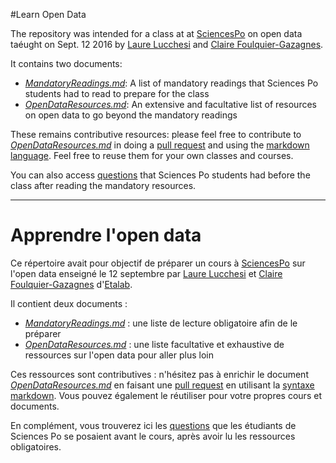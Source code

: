 #Learn Open Data 

The repository was intended for a class at at [SciencesPo](http://www.sciencespo.fr/) on open data taéught on Sept. 12 2016 by [Laure Lucchesi](https://twitter.com/laurelucchesi) and [Claire Foulquier-Gazagnes](https://twitter.com/_cmfg). 

It contains two documents:
* [*MandatoryReadings.md*](https://github.com/cmfg/LearnOpenData/blob/master/MandatoryReadings.md): A list of mandatory readings that Sciences Po students had to read to prepare for the class
* [*OpenDataResources.md*](https://github.com/cmfg/LearnOpenData/blob/master/OpenDataResources.md): An extensive and facultative list of resources on open data to go beyond the mandatory readings

These remains contributive resources: please feel free to contribute to [*OpenDataResources.md*](https://github.com/cmfg/LearnOpenData/blob/master/OpenDataResources.md) in doing a [pull request](https://help.github.com/articles/using-pull-requests/) and using the [markdown language](http://blog.wax-o.com/2014/04/tutoriel-un-guide-pour-bien-commencer-avec-markdown/). Feel free to reuse them for your own classes and courses. 

You can also access [questions](http://students.cri-paris.org/questions/category/week3/) that Sciences Po students had before the class after reading the mandatory resources.  
_________________________________________________________________________________________________________________________________
Apprendre l'open data
=

Ce répertoire avait pour objectif de préparer un cours à [SciencesPo](http://www.sciencespo.fr/) sur l'open data enseigné le 12 septembre par [Laure Lucchesi](https://twitter.com/laurelucchesi) et [Claire Foulquier-Gazagnes](https://twitter.com/_cmfg) d'[Etalab](https://www.etalab.gouv.fr/).  

Il contient deux documents :
* [*MandatoryReadings.md*](https://github.com/cmfg/LearnOpenData/blob/master/MandatoryReadings.md) : une liste de lecture obligatoire afin de le préparer 
* [*OpenDataResources.md*](https://github.com/cmfg/LearnOpenData/blob/master/OpenDataResources.md) : une liste facultative et exhaustive de ressources sur l'open data pour aller plus loin 

Ces ressources sont contributives : n'hésitez pas à enrichir le document [*OpenDataResources.md*](https://github.com/cmfg/LearnOpenData/blob/master/OpenDataResources.md) en faisant une [pull request](https://help.github.com/articles/using-pull-requests/) en utilisant la [syntaxe markdown](http://blog.wax-o.com/2014/04/tutoriel-un-guide-pour-bien-commencer-avec-markdown/). Vous pouvez également le réutiliser pour votre propres cours et documents. 

En complément, vous trouverez ici les [questions](http://students.cri-paris.org/questions/category/week3/) que les étudiants de Sciences Po se posaient avant le cours, après avoir lu les ressources obligatoires. 
